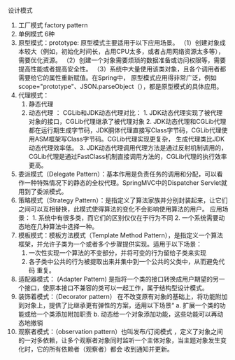 设计模式
1. 工厂模式 factory pattern
2. 单例模式 6种 
3. 原型模式：prototype: 原型模式主要适用于以下应用场景。
    （1）创建对象成本较大（例如，初始化时间长，占用CPU太多，或者占用网络资源太多等），需要优化资源。
    （2）创建一个对象需要烦琐的数据准备或访问权限等，需要提高性能或者提高安全性。
    （3）系统中大量使用该类对象，且各个调用者都需要给它的属性重新赋值。在Spring中，
        原型模式应用得非常广泛，例如scope="prototype"、JSON.parseObject（），都是原型模式的具体应用。
4. 代理模式：
    1. 静态代理
    2. 动态代理 ：
        CGLib和JDK动态代理对比：
            1. JDK动态代理实现了被代理对象的接口，CGLib代理继承了被代理对象
            2. JDK动态代理和CGLib代理都在运行期生成字节码，JDK胴体代理直接写Class字节码，CGLib代理使用ASM框架写Class字节码。CGLib代理实现更复杂，
               生成代理类比JDK动态代理效率低。
            3. JDK动态代理调用代理方法是通过反射机制调用的，CGLib代理是通过FastClass机制直接调用方法的，CGLib代理的执行效率更高。
5. 委派模式（Delegate Pattern）：基本作用是负责任务的调用和分配，可以看作一种特殊情况下的静态的全权代理。SpringMVC中的Dispatcher Servlet就用到了委派模式。    
6. 策略模式（Strategy Pattern）：是指定义了算法家族并分别封装起来，让它们之间可以互相替换，此模式使得算法的变化不会影响使用算法的用户。
    应用场景：
        1. 系统中有很多类，而它们的区别仅仅在于行为不同
        2. 一个系统需要动态地在几种算法中选择一种。   
7. 模板模式：模板方法模式（Template Method Pattern），是指定义一个算法框架，并允许子类为一个或者多个步骤提供实现。适用于以下场景：
    1. 一次性实现一个算法的不变部分，并将可变的行为留给子类来实现
    2. 各子类中公共的行为被提取出来并集中到一个公共的父类中，从而避免代码 重复。
8. 适配器模式： (Adapter Pattern) 是指将一个类的接口转换成用户期望的另一个接口，使原本接口不兼容的类可以一起工作，属于结构型设计模式。
9. 装饰着模式：（Decorator pattern） 在不改变原有对象的基础上，将功能附加到对象上，提供了比继承更有弹性的方案，适用以下场景“
    a. 扩展一个类的功能或给一个类添加附加职责
    b. 动态给一个对象添加功能，这些功能可以再动态地撤销
10. 观察者模式：（observation pattern）也叫发布/订阅模式 ，定义了对象之间的一对多依赖，让多个观察者对象同时监听一个主体对象，当主题对象发生变化时，它的所有依赖者（观察者）都会
    收到通知并更新。